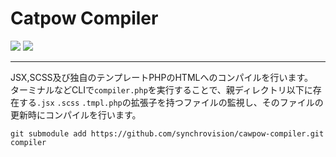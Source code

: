 Catpow Compiler
===

<img src="https://img.shields.io/badge/PHP-7.2-45A?logo=php">
<img src="https://img.shields.io/badge/npm-6.4-blue?logo=npm">

---

JSX,SCSS及び独自のテンプレートPHPのHTMLへのコンパイルを行います。  
ターミナルなどCLIで``compiler.php``を実行することで、親ディレクトリ以下に存在する``.jsx`` ``.scss`` ``.tmpl.php``の拡張子を持つファイルの監視し、そのファイルの更新時にコンパイルを行います。
 
 ```command
git submodule add https://github.com/synchrovision/cawpow-compiler.git compiler
 ```